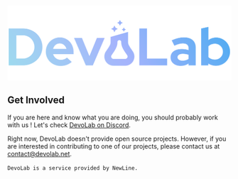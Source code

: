 ![DevoLab Logo](/assets/Star-logo-gradient.png)

## Get Involved

If you are here and know what you are doing, you should probably work with us !
Let's check [DevoLab on Discord](https://discord.gg/wkxkNMfMtT).

Right now, DevoLab doesn't provide open source projects. However, if you are interested in contributing to one of our projects, please contact us at [contact@devolab.net](mailto:contact@devolab.net).

`DevoLab is a service provided by NewLine.`



<!--

**Here are some ideas to get you started:**

🙋‍♀️ A short introduction - what is your organization all about?
🌈 Contribution guidelines - how can the community get involved?
👩‍💻 Useful resources - where can the community find your docs? Is there anything else the community should know?
🍿 Fun facts - what does your team eat for breakfast?
🧙 Remember, you can do mighty things with the power of [Markdown](https://docs.github.com/github/writing-on-github/getting-started-with-writing-and-formatting-on-github/basic-writing-and-formatting-syntax)
-->